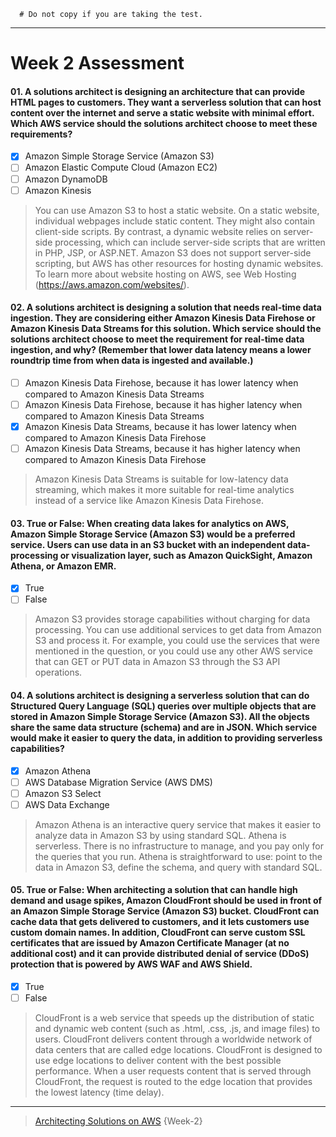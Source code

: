 ```
  # Do not copy if you are taking the test.
```
--- 

# Week 2 Assessment


#### 01. A solutions architect is designing an architecture that can provide HTML pages to customers. They want a serverless solution that can host content over the internet and serve a static website with minimal effort. Which AWS service should the solutions architect choose to meet these requirements?
   - [x] Amazon Simple Storage Service (Amazon S3)
   - [ ] Amazon Elastic Compute Cloud (Amazon EC2)
   - [ ] Amazon DynamoDB
   - [ ] Amazon Kinesis
> You can use Amazon S3 to host a static website. On a static website, individual webpages include static content. They might also contain client-side scripts. By contrast, a dynamic website relies on server-side processing, which can include server-side scripts that are written in PHP, JSP, or ASP.NET. Amazon S3 does not support server-side scripting, but AWS has other resources for hosting dynamic websites. To learn more about website hosting on AWS, see Web Hosting (https://aws.amazon.com/websites/).


#### 02. A solutions architect is designing a solution that needs real-time data ingestion. They are considering either Amazon Kinesis Data Firehose or Amazon Kinesis Data Streams for this solution. Which service should the solutions architect choose to meet the requirement for real-time data ingestion, and why? (Remember that lower data latency means a lower roundtrip time from when data is ingested and available.)
   - [ ] Amazon Kinesis Data Firehose, because it has lower latency when compared to Amazon Kinesis Data Streams
   - [ ] Amazon Kinesis Data Firehose, because it has higher latency when compared to Amazon Kinesis Data Streams
   - [x] Amazon Kinesis Data Streams, because it has lower latency when compared to Amazon Kinesis Data Firehose
   - [ ] Amazon Kinesis Data Streams, because it has higher latency when compared to Amazon Kinesis Data Firehose
> Amazon Kinesis Data Streams is suitable for low-latency data streaming, which makes it more suitable for real-time analytics instead of a service like Amazon Kinesis Data Firehose.  


#### 03. True or False: When creating data lakes for analytics on AWS, Amazon Simple Storage Service (Amazon S3) would be a preferred service. Users can use data in an S3 bucket with an independent data-processing or visualization layer, such as Amazon QuickSight, Amazon Athena, or Amazon EMR.
   - [x] True
   - [ ] False
> Amazon S3 provides storage capabilities without charging for data processing. You can use additional services to get data from Amazon S3 and process it. For example, you could use the services that were mentioned in the question, or you could use any other AWS service that can GET or PUT data in Amazon S3 through the S3 API operations. 


#### 04. A solutions architect is designing a serverless solution that can do Structured Query Language (SQL) queries over multiple objects that are stored in Amazon Simple Storage Service (Amazon S3). All the objects share the same data structure (schema) and are in JSON. Which service would make it easier to query the data, in addition to providing serverless capabilities?
   - [x] Amazon Athena
   - [ ] AWS Database Migration Service (AWS DMS)
   - [ ] Amazon S3 Select
   - [ ] AWS Data Exchange
> Amazon Athena is an interactive query service that makes it easier to analyze data in Amazon S3 by using standard SQL. Athena is serverless. There is no infrastructure to manage, and you pay only for the queries that you run. Athena is straightforward to use: point to the data in Amazon S3, define the schema, and query with standard SQL. 


#### 05. True or False: When architecting a solution that can handle high demand and usage spikes, Amazon CloudFront should be used in front of an Amazon Simple Storage Service (Amazon S3) bucket. CloudFront can cache data that gets delivered to customers, and it lets customers use custom domain names. In addition, CloudFront can serve custom SSL certificates that are issued by Amazon Certificate Manager (at no additional cost) and it can provide distributed denial of service (DDoS) protection that is powered by AWS WAF and AWS Shield.
   - [x] True
   - [ ] False
> CloudFront is a web service that speeds up the distribution of static and dynamic web content (such as .html, .css, .js, and image files) to users. CloudFront delivers content through a worldwide network of data centers that are called edge locations. CloudFront is designed to use edge locations to deliver content with the best possible performance. When a user requests content that is served through CloudFront, the request is routed to the edge location that provides the lowest latency (time delay).


--- 
> [Architecting Solutions on AWS](https://www.coursera.org/learn/architecting-solutions-on-aws/) {Week-2}

 
